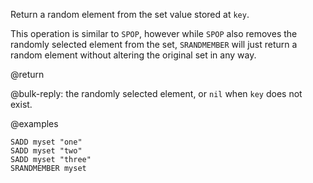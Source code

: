 Return a random element from the set value stored at `key`.

This operation is similar to `SPOP`, however while `SPOP` also removes the
randomly selected element from the set, `SRANDMEMBER` will just return a random
element without altering the original set in any way.

@return

@bulk-reply: the randomly selected element, or `nil` when `key` does not exist.

@examples

```cli
SADD myset "one"
SADD myset "two"
SADD myset "three"
SRANDMEMBER myset
```
